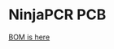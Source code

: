 NinjaPCR PCB
============
[BOM is here](https://docs.google.com/spreadsheets/d/1Eu-5YibDgaByIjIB5OE9yRJ3uC1ED0U484PYJb1YKqg/edit#gid=36)